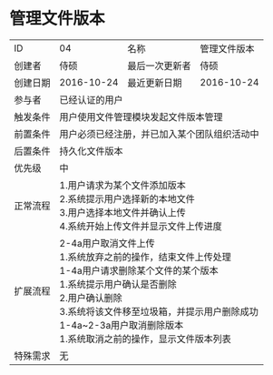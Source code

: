 # 管理文件版本
<table>
<tbody>
<tr><td>ID</td><td>04</td><td>名称</td><td>管理文件版本</td></tr>
<tr><td>创建者</td><td>侍硕</td><td>最后一次更新者</td><td>侍硕</td></tr>
<tr><td>创建日期</td><td>2016-10-24</td><td>最近更新日期</td><td>2016-10-24</td></tr>
<tr><td>参与者</td><td colspan="3">已经认证的用户</td></tr>
<tr><td>触发条件</td><td colspan="3">用户使用文件管理模块发起文件版本管理</td></tr>
<tr><td>前置条件</td><td colspan="3">用户必须已经注册，并已加入某个团队组织活动中</td></tr>
<tr><td>后置条件</td><td colspan="3">持久化文件版本</td></tr>
<tr><td>优先级</td><td colspan="3">中</td></tr>
<tr><td>正常流程</td><td colspan="3">
1.用户请求为某个文件添加版本<br>
2.系统提示用户选择新的本地文件<br>
3.用户选择本地文件并确认上传<br>
4.系统开始上传文件并显示文件上传进度<br>
</td></tr>
<tr><td>扩展流程</td><td colspan="3">
2-4a用户取消文件上传<br>
1.系统放弃之前的操作，结束文件上传处理<br>
1-4a用户请求删除某个文件的某个版本<br>
1.系统提示用户确认是否删除<br>
2.用户确认删除<br>
3.系统将该文件移至垃圾箱，并提示用户删除成功<br>
1-4a~2-3a用户取消删除版本<br>
1.系统取消之前的操作，显示文件版本列表<br>
</td></tr>
<tr><td>特殊需求</td><td colspan="3">无 </td></tr>
</tbody>
</table>
